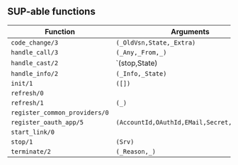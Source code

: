 ## SUP-able functions

| Function | Arguments | Description |
| -------- | --------- | ----------- |
| `code_change/3` | `(_OldVsn,State,_Extra)` | |
| `handle_call/3` | `(_Any,_From,_)` | |
| `handle_cast/2` | `(stop,State) | (_Msg,State)` | |
| `handle_info/2` | `(_Info,_State)` | |
| `init/1` | `([])` | |
| `refresh/0` |  | |
| `refresh/1` | `(_)` | |
| `register_common_providers/0` |  | |
| `register_oauth_app/5` | `(AccountId,OAuthId,EMail,Secret,Provider)` | |
| `start_link/0` |  | |
| `stop/1` | `(Srv)` | |
| `terminate/2` | `(_Reason,_)` | |
